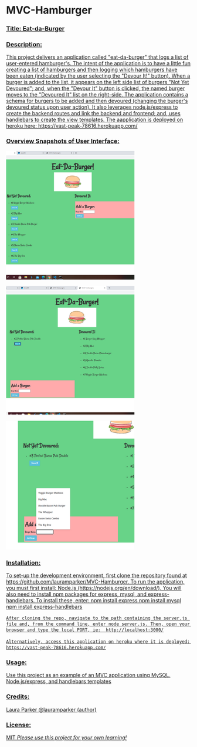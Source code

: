 # MVC-Hamburger


<h3><u>Title: Eat-da-Burger<u></h3>

<h3>Description:</h3> 
    This project delivers an application called "eat-da-burger" that logs a list of user-entered hamburger's.  The intent of the application is to have a little fun creating a list of hamburgers and then logging which hamburgers have been eaten (indicated by the user selecting the "Devour It!" button).  When a burger is added to the list, it appears on the left side list of burgers "Not Yet Devoured"; and, when the "Devour It" button is clicked, the named burger moves to the "Devoured It" list on the right-side. The application contains a schema for burgers to be added and then devoured (changing the burger's devoured status upon user action). It also leverages node.js/express to create the backend routes and link the backend and frontend; and, uses handlebars to create the view templates.  The aapplication is deployed on heroku here:  https://vast-peak-78616.herokuapp.com/


<h3>Overview Snapshots of User Interface:</h3> 
<p>
    <img src="images/createREADME (6).png" width="350" height="350" />
</p>

<p>
    <img src="images/createREADME (7).png" width="350" height="350" />
</p>

<p>
    <img src="images/createREADME (8).png" width="350" height="350" />
</p>


  

<h3>Installation:</h3>
    To set-up the development environment, first clone the repository found at https://github.com/lauramparker/MVC-Hamburger. To run the application, you must first install: Node.js (https://nodejs.org/en/download/).  You will also need to install npm packages for express, mysql, and express-handlebars.   To install these, enter: 
    npm install express
    npm install mysql
    npm install express-handlebars
    
    After cloning the repo, navigate to the path containing the server.js file and, from the command line, enter node server.js. Then, open your browser and type the local PORT, ie:  http://localhost:3000/
    
    Alternatively, access this application on heroku where it is deployed:  
    https://vast-peak-78616.herokuapp.com/
    
    



<h3>Usage:</h3>
    Use this project as an example of an MVC application using MySQL, Node.js/express, and handlebars templates

<h3>Credits:</h3> Laura Parker @lauramparker (author)

<h3>License:</h3> MIT   <i>Please use this project for your own learning!</i> 
